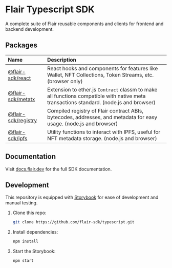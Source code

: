 # Flair Typescript SDK

A complete suite of Flair reusable components and clients for frontend and backend development.

## Packages

| Name                                       | Description                                                                                                                            |
| :----------------------------------------- | :------------------------------------------------------------------------------------------------------------------------------------- |
| [@flair-sdk/react](./packages/react)       | React hooks and components for features like Wallet, NFT Collections, Token Streams, etc. (browser only)                               |
| [@flair-sdk/metatx](./packages/metatx)     | Extension to ether.js `Contract` classm to make all functions compatible with native meta transactions standard. (node.js and browser) |
| [@flair-sdk/registry](./packages/registry) | Compiled registry of Flair contract ABIs, bytecodes, addresses, and metadata for easy usage. (node.js and browser)                     |
| [@flair-sdk/ipfs](./packages/ipfs)         | Utility functions to interact with IPFS, useful for NFT metadata storage. (node.js and browser)                                        |

## Documentation

Visit [docs.flair.dev](https://docs.flair.dev) for the full SDK documentation.

## Development

This repository is equipped with [Storybook](https://storybook.js.org/) for ease of development and manual testing.

1. Clone this repo:

   ```sh
   git clone https://github.com/flair-sdk/typescript.git
   ```

2. Install dependencies:

   ```sh
   npm install
   ```

3. Start the Storybook:

   ```sh
   npm start
   ```
